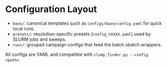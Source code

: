 # Configuration Layout

- `base/`: canonical templates such as `configs/base/config.yaml` for quick local runs.
- `presets/`: resolution-specific presets (`config_nXXXX.yaml`) used by SLURM jobs and sweeps.
- `runs/`: grouped campaign configs that feed the batch sbatch wrappers.

All configs are YAML and compatible with `clump_finder.py --config <path>`.
